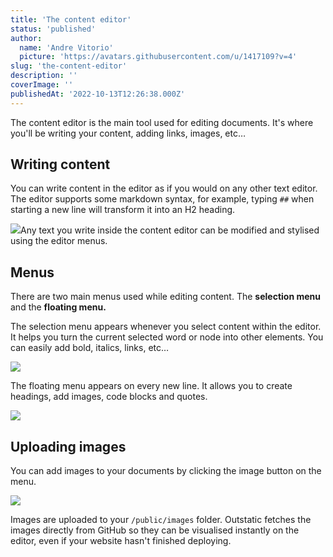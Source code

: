 ```yaml
---
title: 'The content editor'
status: 'published'
author:
  name: 'Andre Vitorio'
  picture: 'https://avatars.githubusercontent.com/u/1417109?v=4'
slug: 'the-content-editor'
description: ''
coverImage: ''
publishedAt: '2022-10-13T12:26:38.000Z'
---
```


The content editor is the main tool used for editing documents. It's where you'll be writing your content, adding links, images, etc…

## Writing content

You can write content in the editor as if you would on any other text editor. The editor supports some markdown syntax, for example, typing `##` when starting a new line will transform it into an H2 heading.

![](/images/markdown-example-YzOD.gif)Any text you write inside the content editor can be modified and stylised using the editor menus.

## Menus

There are two main menus used while editing content. The **selection menu** and the **floating menu.**

The selection menu appears whenever you select content within the editor. It helps you turn the current selected word or node into other elements. You can easily add bold, italics, links, etc…

![](/images/selection-menu-2-Y2MD.gif)

The floating menu appears on every new line. It allows you to create headings, add images, code blocks and quotes.

![](/images/floating-menu-g2OT.gif)

## Uploading images

You can add images to your documents by clicking the image button on the menu.

![](/images/image-menu-U2ND.gif)

Images are uploaded to your `/public/images` folder. Outstatic fetches the images directly from GitHub so they can be visualised instantly on the editor, even if your website hasn't finished deploying.
